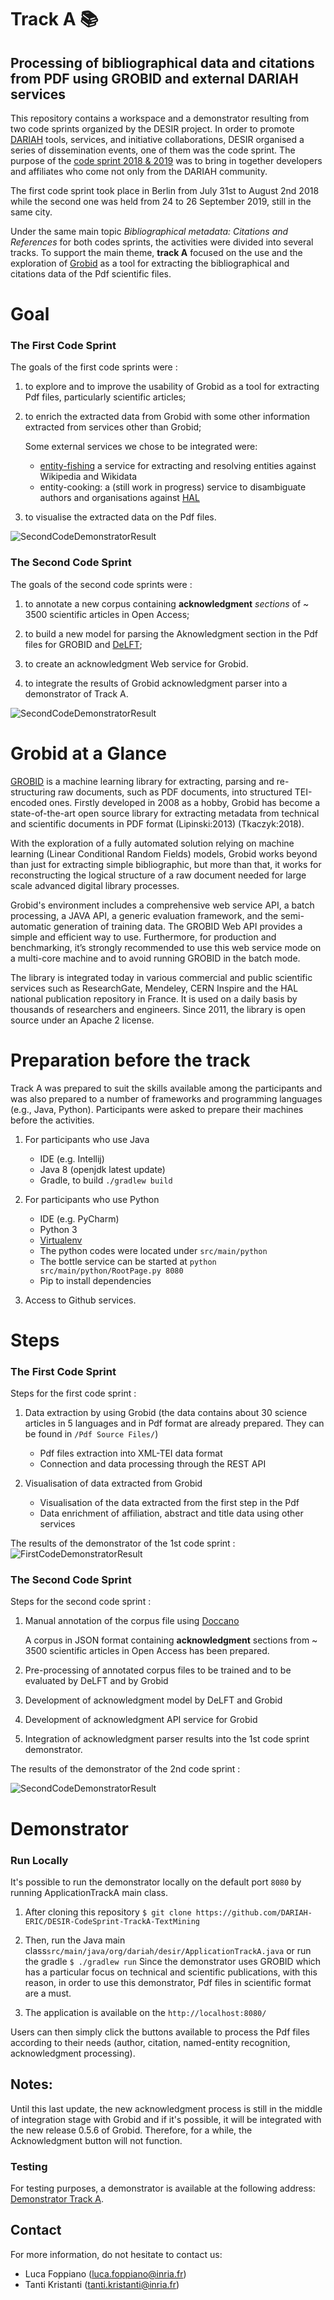 #  Track A  :books:
## Processing of bibliographical data and citations from PDF using GROBID and external DARIAH services 
This repository contains a workspace and a demonstrator resulting from two code sprints organized by the DESIR project. In order to promote [DARIAH](https://www.dariah.eu/activities/projects-and-affiliations/desir/) tools, services, and initiative collaborations, DESIR organised a series of dissemination events, one of them was the code sprint. The purpose of the [code sprint 2018 & 2019](https://desircodesprint.sciencesconf.org/) was to bring in together developers and affiliates who come not only from the DARIAH community.

The first code sprint took place in Berlin from July 31st to August 2nd 2018 while the second one was held from 24 to 26 September 2019, still in the same city.
 
Under the same main topic *Bibliographical metadata: Citations and References* for both codes sprints, the activities were divided into several tracks. To support the main theme, **track A** focused on the use and the exploration of [Grobid](https://github.com/kermitt2/grobid) as a tool for extracting the bibliographical and citations data of the Pdf scientific files. 


# Goal
### The First Code Sprint
The goals of the first code sprints were : 
1) to explore and to improve the usability of Grobid as a tool for extracting Pdf files, particularly scientific articles; 

2) to enrich the extracted data from Grobid with some other information extracted from services other than Grobid; 
    
    Some external services we chose to be integrated were: 
     - [entity-fishing](http://github.com/kermitt2/entity-fishing) a service for extracting and resolving entities against Wikipedia and Wikidata
     - entity-cooking: a (still work in progress) service to disambiguate authors and organisations against [HAL](http://hal.inria.fr)

3) to visualise the extracted data on the Pdf files.  

![SecondCodeDemonstratorResult](doc/images/FirstCodeSprint.jpg)

### The Second Code Sprint
The goals of the second code sprints were : 
1) to annotate a new corpus containing **acknowledgment** *sections* of ~ 3500 scientific articles in Open Access;

2) to build a new model for parsing the Aknowledgment section in the Pdf files for GROBID and [DeLFT](https://github.com/kermitt2/delft/); 

3) to create an acknowledgment Web service for Grobid.  

4) to integrate the results of Grobid acknowledgment parser into a demonstrator of Track A.

![SecondCodeDemonstratorResult](doc/images/SecondCodeSprint.jpg)

# Grobid at a Glance
[GROBID](https://github.com/kermitt2/grobid) is a machine learning library for extracting, parsing and re-structuring raw documents, such as PDF documents, into structured TEI-encoded ones. 
Firstly developed in 2008 as a hobby, Grobid has become a state-of-the-art open source library for extracting metadata from technical and scientific documents in PDF format (Lipinski:2013) (Tkaczyk:2018).

With the exploration of a fully automated solution relying on machine learning (Linear Conditional Random Fields) models, Grobid works beyond than just for extracting simple bibliographic, but more than that, it works for reconstructing the logical structure of a raw document needed for large scale advanced digital library processes. 

Grobid's environment includes a comprehensive web service API, a batch processing, a JAVA API, a generic evaluation framework, and the semi-automatic generation of training data. The GROBID Web API provides a simple and efficient way to use. Furthermore, for production and benchmarking, it’s strongly recommended to use this web service mode on a multi-core machine and to avoid running GROBID in the batch mode.

The library is integrated today in various commercial and public scientific services such as ResearchGate, Mendeley, CERN Inspire and the HAL national publication repository in France. It is used on a daily basis by thousands of researchers and engineers. Since 2011, the library is open source under an Apache 2 license.

# Preparation before the track
Track A was prepared to suit the skills available among the participants and was also prepared to a number of frameworks and programming languages (e.g., Java, Python). Participants were asked to prepare their machines before the activities. 

1) For participants who use Java 
   * IDE (e.g. Intellij) 
   * Java 8 (openjdk latest update)
   * Gradle, to build `./gradlew build` 

2) For participants who use Python
   * IDE (e.g. PyCharm)
   * Python 3
   * [Virtualenv](https://virtualenv.pypa.io/en/stable/)
   * The python codes were located under `src/main/python` 
   * The bottle service can be started at `python src/main/python/RootPage.py 8080` 
   * Pip to install dependencies

3) Access to Github services.

# Steps
### The First Code Sprint
Steps for the first code sprint :
1) Data extraction by using Grobid (the data contains about 30 science articles in 5 languages and in Pdf format are already prepared. They can be found in `/Pdf Source Files/`)
   * Pdf files extraction into XML-TEI data format
   * Connection and data processing through the REST API
        
2) Visualisation of data extracted from Grobid 
   * Visualisation of the data extracted from the first step in the Pdf  
   * Data enrichment of affiliation, abstract and title data using other services

The results of the demonstrator of the 1st code sprint :
![FirstCodeDemonstratorResult](doc/images/FirstCodeSprintDemonstratorResult.jpg)

### The Second Code Sprint
Steps for the second code sprint :
1) Manual annotation of the corpus file using [Doccano](https://github.com/chakki-works/doccano) 

    A corpus in JSON format containing **acknowledgment** sections from ~ 3500 scientific articles in Open Access has been prepared.

2) Pre-processing of annotated corpus files to be trained and to be evaluated by DeLFT and by Grobid

3) Development of acknowledgment model by DeLFT and Grobid

4) Development of acknowledgment API service for Grobid

5) Integration of acknowledgment parser results into the 1st code sprint demonstrator.

The results of the demonstrator of the 2nd code sprint :

![SecondCodeDemonstratorResult](doc/images/SecondCodeSprintDemonstratorResult.jpg)

# Demonstrator 
### Run Locally
It's possible to run the demonstrator locally on the default port `8080` by running ApplicationTrackA main class.
1) After cloning this repository `$ git clone https://github.com/DARIAH-ERIC/DESIR-CodeSprint-TrackA-TextMining`
2) Then, run the Java main class`src/main/java/org/dariah/desir/ApplicationTrackA.java`
    or run the gradle `$ ./gradlew run`
Since the demonstrator uses GROBID which has a particular focus on technical and scientific publications, with this reason, in order to use this demonstrator, Pdf files in scientific format are a must.

3) The application is available on the `http://localhost:8080/`

Users can then simply click the buttons available to process the Pdf files according to their needs (author, citation, named-entity recognition, acknowledgment processing).

## Notes:
Until this last update, the new acknowledgment process is still in the  middle of integration stage with Grobid and if it's possible, it will be integrated with the new release 0.5.6 of Grobid. Therefore, for a while, the Acknowledgment button will not function.

### Testing
For testing purposes, a demonstrator is available at the following address: [Demonstrator Track A](https://destracka.herokuapp.com/).

## Contact
For more information, do not hesitate to contact us: 
- Luca Foppiano (<luca.foppiano@inria.fr>)
- Tanti Kristanti (<tanti.kristanti@inria.fr>)
